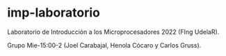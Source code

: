 # imp-laboratorio
Laboratorio de Introducción a los Microprocesadores 2022 (FIng UdelaR).

Grupo Mie-15:00-2 (Joel Carabajal, Henola Cócaro y Carlos Gruss).
